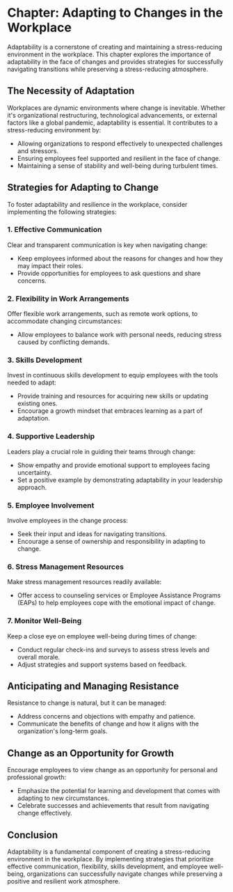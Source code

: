 Chapter: Adapting to Changes in the Workplace
=============================================

Adaptability is a cornerstone of creating and maintaining a stress-reducing environment in the workplace. This chapter explores the importance of adaptability in the face of changes and provides strategies for successfully navigating transitions while preserving a stress-reducing atmosphere.

**The Necessity of Adaptation**
-------------------------------

Workplaces are dynamic environments where change is inevitable. Whether it's organizational restructuring, technological advancements, or external factors like a global pandemic, adaptability is essential. It contributes to a stress-reducing environment by:

* Allowing organizations to respond effectively to unexpected challenges and stressors.
* Ensuring employees feel supported and resilient in the face of change.
* Maintaining a sense of stability and well-being during turbulent times.

**Strategies for Adapting to Change**
-------------------------------------

To foster adaptability and resilience in the workplace, consider implementing the following strategies:

### **1. Effective Communication**

Clear and transparent communication is key when navigating change:

* Keep employees informed about the reasons for changes and how they may impact their roles.
* Provide opportunities for employees to ask questions and share concerns.

### **2. Flexibility in Work Arrangements**

Offer flexible work arrangements, such as remote work options, to accommodate changing circumstances:

* Allow employees to balance work with personal needs, reducing stress caused by conflicting demands.

### **3. Skills Development**

Invest in continuous skills development to equip employees with the tools needed to adapt:

* Provide training and resources for acquiring new skills or updating existing ones.
* Encourage a growth mindset that embraces learning as a part of adaptation.

### **4. Supportive Leadership**

Leaders play a crucial role in guiding their teams through change:

* Show empathy and provide emotional support to employees facing uncertainty.
* Set a positive example by demonstrating adaptability in your leadership approach.

### **5. Employee Involvement**

Involve employees in the change process:

* Seek their input and ideas for navigating transitions.
* Encourage a sense of ownership and responsibility in adapting to change.

### **6. Stress Management Resources**

Make stress management resources readily available:

* Offer access to counseling services or Employee Assistance Programs (EAPs) to help employees cope with the emotional impact of change.

### **7. Monitor Well-Being**

Keep a close eye on employee well-being during times of change:

* Conduct regular check-ins and surveys to assess stress levels and overall morale.
* Adjust strategies and support systems based on feedback.

**Anticipating and Managing Resistance**
----------------------------------------

Resistance to change is natural, but it can be managed:

* Address concerns and objections with empathy and patience.
* Communicate the benefits of change and how it aligns with the organization's long-term goals.

**Change as an Opportunity for Growth**
---------------------------------------

Encourage employees to view change as an opportunity for personal and professional growth:

* Emphasize the potential for learning and development that comes with adapting to new circumstances.
* Celebrate successes and achievements that result from navigating change effectively.

**Conclusion**
--------------

Adaptability is a fundamental component of creating a stress-reducing environment in the workplace. By implementing strategies that prioritize effective communication, flexibility, skills development, and employee well-being, organizations can successfully navigate changes while preserving a positive and resilient work atmosphere.
